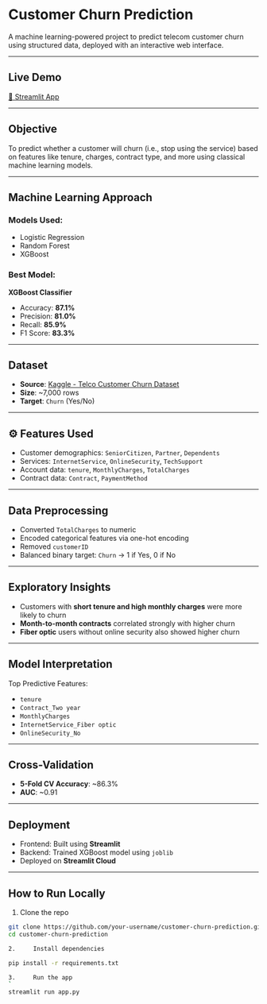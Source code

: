 # Customer Churn Prediction

A machine learning-powered project to predict telecom customer churn using structured data, deployed with an interactive web interface.

---

##  Live Demo  
[🔗 Streamlit App](https://customer-churn-prediction-ehz9rgvyd2anfhhaupfgap.streamlit.app/)

---

##  Objective

To predict whether a customer will churn (i.e., stop using the service) based on features like tenure, charges, contract type, and more using classical machine learning models.

---

##  Machine Learning Approach

### Models Used:
- Logistic Regression
- Random Forest
- XGBoost

### Best Model:
 **XGBoost Classifier**
- Accuracy: **87.1%**
- Precision: **81.0%**
- Recall: **85.9%**
- F1 Score: **83.3%**

---

##  Dataset

- **Source**: [Kaggle - Telco Customer Churn Dataset](https://www.kaggle.com/datasets/blastchar/telco-customer-churn)
- **Size**: ~7,000 rows
- **Target**: `Churn` (Yes/No)

---

## ⚙ Features Used

- Customer demographics: `SeniorCitizen`, `Partner`, `Dependents`
- Services: `InternetService`, `OnlineSecurity`, `TechSupport`
- Account data: `tenure`, `MonthlyCharges`, `TotalCharges`
- Contract data: `Contract`, `PaymentMethod`

---

##  Data Preprocessing

- Converted `TotalCharges` to numeric
- Encoded categorical features via one-hot encoding
- Removed `customerID`
- Balanced binary target: `Churn` → 1 if Yes, 0 if No

---

##  Exploratory Insights

- Customers with **short tenure and high monthly charges** were more likely to churn
- **Month-to-month contracts** correlated strongly with higher churn
- **Fiber optic** users without online security also showed higher churn

---

##  Model Interpretation

Top Predictive Features:
- `tenure`
- `Contract_Two year`
- `MonthlyCharges`
- `InternetService_Fiber optic`
- `OnlineSecurity_No`

---

##  Cross-Validation

- **5-Fold CV Accuracy**: ~86.3%
- **AUC**: ~0.91

---

##  Deployment

- Frontend: Built using **Streamlit**
- Backend: Trained XGBoost model using `joblib`
- Deployed on **Streamlit Cloud**

---

##  How to Run Locally

1. Clone the repo
```bash
git clone https://github.com/your-username/customer-churn-prediction.git
cd customer-churn-prediction

2.     Install dependencies

pip install -r requirements.txt

3.     Run the app
`
streamlit run app.py

